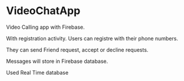 # VideoChatApp
Video Calling app with Firebase.

With registration activity. Users can registre with their phone numbers. 

They can send Friend request, accept or decline requests.

Messages will store in Firebase database. 

Used Real Time database
